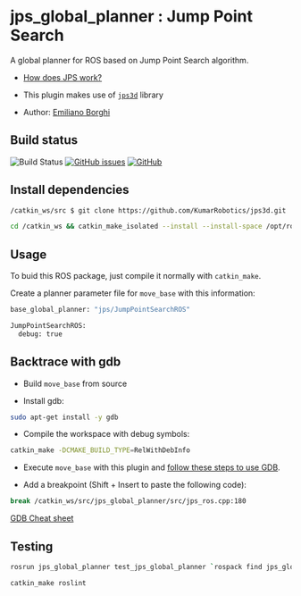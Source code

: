 # jps_global_planner : Jump Point Search

A global planner for ROS based on Jump Point Search algorithm.

- [How does JPS work?](https://zerowidth.com/2013/a-visual-explanation-of-jump-point-search.html)

- This plugin makes use of [`jps3d`](https://github.com/KumarRobotics/jps3d) library

- Author: [Emiliano Borghi](https://github.com/eborghi10)

## Build status

![Build Status](https://api.travis-ci.org/eborghi10/jps_global_planner.svg?branch=master)
[![GitHub issues](https://img.shields.io/github/issues-raw/eborghi10/jps_global_planner)](https://github.com/eborghi10/jps_global_planner/issues)
[![GitHub](https://img.shields.io/github/license/eborghi10/jps_global_planner)](https://github.com/eborghi10/jps_global_planner/blob/kinetic-devel/LICENSE)

## Install dependencies

```bash
/catkin_ws/src $ git clone https://github.com/KumarRobotics/jps3d.git

cd /catkin_ws && catkin_make_isolated --install --install-space /opt/ros/$ROS_DISTRO -DCMAKE_BUILD_TYPE=Release
```

## Usage

To buid this ROS package, just compile it normally with `catkin_make`.

Create a planner parameter file for `move_base` with this information:

```bash
base_global_planner: "jps/JumpPointSearchROS"

JumpPointSearchROS:
  debug: true
```

## Backtrace with gdb

- Build `move_base` from source

- Install gdb:

```bash
sudo apt-get install -y gdb
```

- Compile the workspace with debug symbols:

```bash
catkin_make -DCMAKE_BUILD_TYPE=RelWithDebInfo
```

- Execute `move_base` with this plugin and [follow these steps to use GDB](http://wiki.ros.org/roslaunch/Tutorials/Roslaunch%20Nodes%20in%20Valgrind%20or%20GDB).

- Add a breakpoint (Shift + Insert to paste the following code):

```bash
break /catkin_ws/src/jps_global_planner/src/jps_ros.cpp:180
```

[GDB Cheat sheet](https://darkdust.net/files/GDB%20Cheat%20Sheet.pdf)

## Testing

```bash
rosrun jps_global_planner test_jps_global_planner `rospack find jps_global_planner`/test/data/corridor.yaml
```

```bash
catkin_make roslint
```
